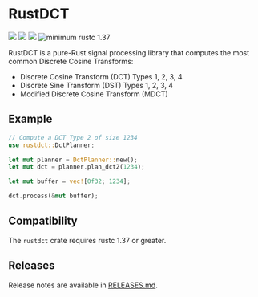 # RustDCT
[![](https://img.shields.io/crates/v/rustdct.svg)](https://crates.io/crates/rustdct)
[![](https://img.shields.io/crates/l/rustdct.svg)](https://crates.io/crates/rustdct)
[![](https://docs.rs/rustdct/badge.svg)](https://docs.rs/rustdct/)
![minimum rustc 1.37](https://img.shields.io/badge/rustc-1.37+-red.svg)

RustDCT is a pure-Rust signal processing library that computes the most common Discrete Cosine Transforms: 

 * Discrete Cosine Transform (DCT) Types 1, 2, 3, 4
 * Discrete Sine Transform (DST) Types 1, 2, 3, 4
 * Modified Discrete Cosine Transform (MDCT)

## Example
```rust
// Compute a DCT Type 2 of size 1234
use rustdct::DctPlanner;

let mut planner = DctPlanner::new();
let mut dct = planner.plan_dct2(1234);

let mut buffer = vec![0f32; 1234];

dct.process(&mut buffer);

```

## Compatibility
The `rustdct` crate requires rustc 1.37 or greater.

## Releases
Release notes are available in [RELEASES.md](RELEASES.md).
